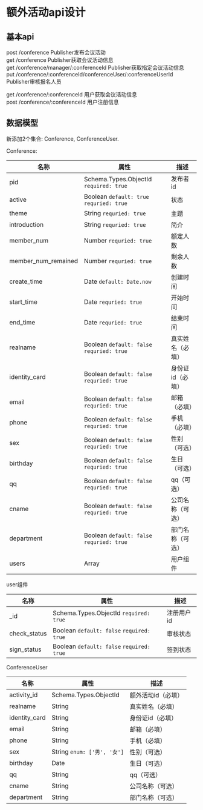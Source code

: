 # 额外活动api设计
## 基本api
post /conference Publisher发布会议活动  
get /conference Publisher获取会议活动信息  
get /conference/manager/:conferenceId Publisher获取指定会议活动信息  
put /conference/:conferenceId/conferenceUser/:conferenceUserId Publisher审核报名人员  

get /conference/:conferenceId 用户获取会议活动信息  
post /conference/:conferenceId 用户注册信息  

## 数据模型
新添加2个集合: Conference, ConferenceUser.

Conference:

|   名称   |  属性 |   描述  |
|---------|-------|------|
pid|Schema.Types.ObjectId `required: true`|发布者id
active|Boolean `default: true` `requried: true`|状态
theme|String `requried: true`|主题
introduction|String `requried: true`|简介
member_num|Number `requried: true`|额定人数
member_num_remained|Number `requried: true`|剩余人数
create_time|Date `default: Date.now`|创建时间
start_time|Date `requried: true`|开始时间
end_time|Date `requried: true`|结束时间
realname|Boolean `default: false` `requried: true`|真实姓名（必填）
identity_card|Boolean `default: false` `requried: true`|身份证id（必填）
email|Boolean `default: false` `requried: true`|邮箱（必填）
phone|Boolean `default: false` `requried: true`|手机（必填）
sex|Boolean `default: false` `requried: true`|性别（可选）
birthday|Boolean `default: false` `requried: true`|生日（可选）
qq|Boolean `default: false` `requried: true`|qq（可选）
cname|Boolean `default: false` `requried: true`|公司名称（可选）
department|Boolean `default: false` `requried: true`|部门名称（可选）
users|Array|用户组件

user组件

|   名称   |  属性 |   描述 |
---------|-------|------
_id|Schema.Types.ObjectId `required: true`|注册用户id
check_status|Boolean `default: false` `required: true`|审核状态
sign_status|Boolean `default: false` `required: true`|签到状态

ConferenceUser

|   名称   |  属性 |   描述 |
---------|-------|------
activity_id|Schema.Types.ObjectId|额外活动id（必填）
realname|String|真实姓名（必填）
identity_card|String|身份证id（必填）
email|String|邮箱（必填）
phone|String|手机（必填）
sex|String `enum: ['男', '女']`|性别（可选）
birthday|Date|生日（可选）
qq|String|qq（可选）
cname|String|公司名称（可选）
department|String|部门名称（可选）
